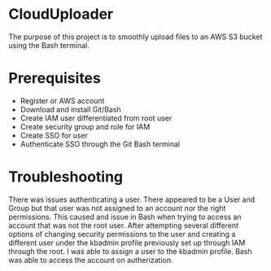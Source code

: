 # CloudUploader
The purpose of this project is to smoothly upload files to an AWS S3 bucket using the Bash terminal.

# Prerequisites
- Register or AWS account
- Download and install Git/Bash
- Create IAM user differentiated from root user
- Create security group and role for IAM
- Create SSO for user
- Authenticate SSO through the Git Bash terminal

 # Troubleshooting
 There was issues authenticating a user. There appeared to be a User and Group but that user was not assigned to an account nor the right permissions. This caused and issue in Bash when trying to access an account that was not the root user. After attempting several different options of changing security permissions to the user and creating a different user under the kbadmin profile previously set up through IAM through the root. I was able to assign a user to the kbadmin profile. Bash was able to access the account on autherization. 

